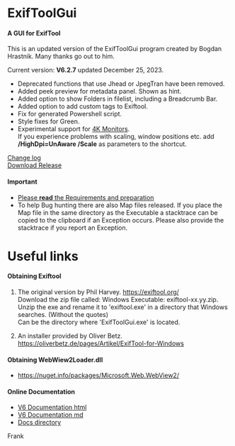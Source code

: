 # ExifToolGui
<h4>A GUI for ExifTool</h4>

This is an updated version of the ExifToolGui program created by Bogdan Hrastnik. Many thanks go out to him.

Current version: <b>V6.2.7</b> updated December 25, 2023.<br>
- Deprecated functions that use Jhead or JpegTran have been removed.<br>
- Added peek preview for metadata panel. Shown as hint.<br>
- Added option to show Folders in filelist, including a Breadcrumb Bar.<br>
- Added option to add custom tags to Exiftool.<br>
- Fix for generated Powershell script.<br>
- Style fixes for Green.<br>
- Experimental support for [4K Monitors](Docs/Readme%204K%20monitor.txt).<br>
  If you experience problems with scaling, window positions etc. add <b>/HighDpi=UnAware /Scale</b> as parameters to the shortcut.

[Change log](Docs/changelog.txt)<br>
[Download Release](https://github.com/FrankBijnen/ExifToolGui/releases/latest)<br>

<h4>Important</h4>

- [Please <b>read</b> the Requirements and preparation](https://github.com/FrankBijnen/ExifToolGui/blob/main/Docs/ExifToolGUI_V6.md/#m_reqs_general)<br>
- To help Bug hunting there are also Map files released. If you place the Map file in the same directory as the Executable
a stacktrace can be copied to the clipboard if an Exception occurs. Please also provide the stacktrace if you report an Exception.<br>

# Useful links

<h4>Obtaining Exiftool</h4>

1) The original version by Phil Harvey. https://exiftool.org/ <br>
   Download the zip file called: Windows Executable: exiftool-xx.yy.zip. <br>
   Unzip the exe and rename it to 'exiftool.exe' in a directory that Windows searches. (Without the quotes) <br>
   Can be the directory where 'ExifToolGui.exe' is located.

2) An installer provided by Oliver Betz. https://oliverbetz.de/pages/Artikel/ExifTool-for-Windows

<h4>Obtaining WebWiew2Loader.dll</h4>

-  https://nuget.info/packages/Microsoft.Web.WebView2/

<h4>Online Documentation</h4>

 - [V6 Documentation html](https://htmlpreview.github.io/?https://github.com/FrankBijnen/ExifToolGui/blob/main/Docs/ExifToolGUI_V6.md)
 - [V6 Documentation md](/Docs/ExifToolGUI_V6.md)
 - [Docs directory](Docs/)

Frank
